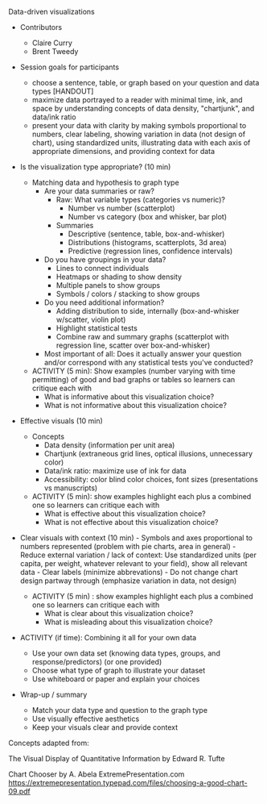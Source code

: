 Data-driven visualizations

- Contributors
	- Claire Curry
	- Brent Tweedy

- Session goals for participants
	- choose a sentence, table, or graph based on your question and data types [HANDOUT]
	- maximize data portrayed to a reader with minimal time, ink, and space by understanding concepts of data density, "chartjunk", and data/ink ratio
	- present your data with clarity by making symbols proportional to numbers, clear labeling, showing variation in data (not design of chart), using standardized units, illustrating data with each axis of appropriate dimensions, and providing context for data

	
- Is the visualization type appropriate? (10 min)
	- Matching data and hypothesis to graph type
		- Are your data summaries or raw?
			- Raw: What variable types (categories vs numeric)?
				- Number vs number (scatterplot)
				- Number vs category (box and whisker, bar plot)
			- Summaries
				- Descriptive (sentence, table, box-and-whisker)
				- Distributions (histograms, scatterplots, 3d area)
				- Predictive (regression lines, confidence intervals)
		- Do you have groupings in your data?
			- Lines to connect individuals
			- Heatmaps or shading to show density
			- Multiple panels to show groups
			- Symbols / colors / stacking to show groups
		- Do you need additional information?
			- Adding distribution to side, internally (box-and-whisker w/scatter, violin plot)
			- Highlight statistical tests
			- Combine raw and summary graphs (scatterplot with regression line, scatter over box-and-whisker)
		- Most important of all: Does it actually answer your question and/or correspond with any statistical tests you've conducted?
	- ACTIVITY (5 min): Show examples (number varying with time permitting) of good and bad graphs or tables so learners can critique each with
		- What is informative about this visualization choice?
		- What is not informative about this visualization choice?
- Effective visuals (10 min)
	- Concepts
		- Data density (information per unit area)
		- Chartjunk (extraneous grid lines, optical illusions, unnecessary color)
		- Data/ink ratio: maximize use of ink for data
		- Accessibility: color blind color choices, font sizes (presentations vs manuscripts)
	- ACTIVITY (5 min): show examples highlight each plus a combined one so learners can critique each with
		- What is effective about this visualization choice?
		- What is not effective about this visualization choice?
- Clear visuals with context (10 min)
		- Symbols and axes proportional to numbers represented (problem with pie charts, area in general)
		- Reduce external variation / lack of context: Use standardized units (per capita, per weight, whatever relevant to your field), show all relevant data
		- Clear labels (minimize abbrevations)
		- Do not change chart design partway through (emphasize variation in data, not design)
	- ACTIVITY  (5 min) : show examples highlight each plus a combined one so learners can critique each with
		- What is clear about this visualization choice?
		- What is misleading about this visualization choice?
- ACTIVITY (if time): Combining it all for your own data
	- Use your own data set (knowing data types, groups, and response/predictors) (or one provided)
	- Choose what type of graph to illustrate your dataset
	- Use whiteboard or paper and explain your choices
- Wrap-up / summary
	- Match your data type and question to the graph type
	- Use visually effective aesthetics
	- Keep your visuals clear and provide context


Concepts adapted from:

The Visual Display of Quantitative Information by Edward R. Tufte

Chart Chooser by A. Abela ExtremePresentation.com https://extremepresentation.typepad.com/files/choosing-a-good-chart-09.pdf
